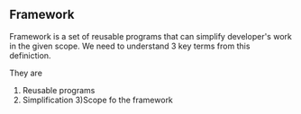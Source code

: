 ## Framework
Framework is a set of reusable programs that can simplify developer's work in the given scope.
We need to understand 3 key terms from this definiction.

They are

1) Reusable programs
2) Simplification
3)Scope fo the framework
  
         


